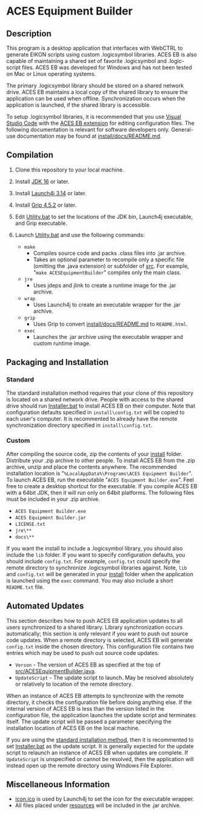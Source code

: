 # ACES Equipment Builder

## Description

This program is a desktop application that interfaces with WebCTRL to generate EIKON scripts using custom .logicsymbol libraries. ACES EB is also capable of maintaining a shared set of favorite .logicsymbol and .logic-script files. ACES EB was developed for Windows and has not been tested on Mac or Linux operating systems.

The primary .logicsymbol library should be stored on a shared network drive. ACES EB maintains a local copy of the shared library to ensure the application can be used when offline. Synchronization occurs when the application is launched, if the shared library is accessible.

To setup .logicsymbol libraries, it is recommended that you use [Visual Studio Code](https://code.visualstudio.com/) with the [ACES EB extension](https://github.com/automatic-controls/vscode-aces-equipment-builder) for editing configuration files. The following documentation is relevant for software developers only. General-use documentation may be found at [install/docs/README.md](install/docs/README.md).

## Compilation

1. Clone this repository to your local machine.

1. Install [JDK 16](https://jdk.java.net/) or later.

1. Install [Launch4j 3.14](https://sourceforge.net/projects/launch4j/) or later.

1. Install [Grip 4.5.2](https://github.com/joeyespo/grip) or later.

1. Edit [Utility.bat](Utility.bat) to set the locations of the JDK bin, Launch4j executable, and Grip executable.

1. Launch [Utility.bat](Utility.bat) and use the following commands:
    - `make`
      - Compiles source code and packs .class files into .jar archive.
      - Takes an optional parameter to recompile only a specific file (omitting the .java extension) or subfolder of [src](src). For example, "`make ACESEquipmentBuilder`" compiles only the main class.
    - `jre`
      - Uses jdeps and jlink to create a runtime image for the .jar archive.
    - `wrap`
      - Uses Launch4j to create an executable wrapper for the .jar archive.
    - `grip`
      - Uses Grip to convert [install/docs/README.md](install/docs/README.md) to `README.html`.
    - `exec`
      - Launches the .jar archive using the executable wrapper and custom runtime image.

## Packaging and Installation

### Standard

The standard installation method requires that your clone of this repository is located on a shared network drive. People with access to the shared drive should run [Installer.bat](Installer.bat) to install ACES EB on their computer. Note that configuration defaults specified in `install\config.txt` will be copied to each user's computer. It is recommented to already have the remote synchronization directory specified in `install\config.txt`.

### Custom

 After compiling the source code, zip the contents of your [install](install) folder. Distribute your .zip archive to other people. To install ACES EB from the .zip archive, unzip and place the contents anywhere. The recommended installation location is "`%LocalAppData%\Programs\ACES Equipment Builder`". To launch ACES EB, run the executable "`ACES Equipment Builder.exe`". Feel free to create a desktop shortcut for the executable. If you compile ACES EB with a 64bit JDK, then it will run only on 64bit platforms. The following files must be included in your .zip archive.

- `ACES Equipment Builder.exe`
- `ACES Equipment Builder.jar`
- `LICENSE.txt`
- `jre\**`
- `docs\**`

If you want the install to include a .logicsymbol library, you should also include the `lib` folder. If you want to specify configuration defaults, you should include `config.txt`. For example, `config.txt` could specify the remote directory to synchronize .logicsymbol libraries against. Note, `lib` and `config.txt` will be generated in your [install](install) folder when the application is launched using the `exec` command. You may also include a short `README.txt` file.

## Automated Updates

This section describes how to push ACES EB application updates to all users synchronized to a shared library. Library synchronization occurs automatically; this section is only relevant if you want to push out source code updates. When a remote directory is selected, ACES EB will generate `config.txt` inside the chosen directory. This configuration file contains two entries which may be used to push out source code updates.

- `Verson` - The version of ACES EB as specified at the top of [src/ACESEquipmentBuilder.java](src/ACESEquipmentBuilder.java).
- `UpdateScript` - The update script to launch. May be resolved absolutely or relatively to location of the remote directory.

When an instance of ACES EB attempts to synchronize with the remote directory, it checks the configuration file before doing anything else. If the internal version of ACES EB is less than the version listed in the configuration file, the application launches the update script and terminates itself. The update script will be passed a parameter specifying the installation location of ACES EB on the local machine.

If you are using the [standard installation method](#standard), then it is recommented to set [Installer.bat](Installer.bat) as the update script. It is generally expected for the update script to relaunch an instance of ACES EB when updates are complete. If `UpdateScript` is unspecified or cannot be resolved, then the application will instead open up the remote directory using Windows File Explorer.

## Miscellaneous Information
  - [icon.ico](icon.ico) is used by Launch4j to set the icon for the executable wrapper.
  - All files placed under [resources](resources) will be included in the .jar archive.